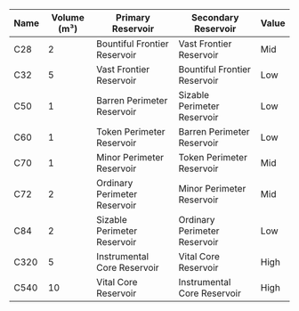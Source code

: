 | Name | Volume (m³) | Primary Reservoir            | Secondary Reservoir          | Value |
| ---- | ----------- | ---------------------------- | ---------------------------- | ----- |
| C28  | 2           | Bountiful Frontier Reservoir | Vast Frontier Reservoir      | Mid   |
| C32  | 5           | Vast Frontier Reservoir      | Bountiful Frontier Reservoir | Low   |
| C50  | 1           | Barren Perimeter Reservoir   | Sizable Perimeter Reservoir  | Low   |
| C60  | 1           | Token Perimeter Reservoir    | Barren Perimeter Reservoir   | Low   |
| C70  | 1           | Minor Perimeter Reservoir    | Token Perimeter Reservoir    | Mid   |
| C72  | 2           | Ordinary Perimeter Reservoir | Minor Perimeter Reservoir    | Mid   |
| C84  | 2           | Sizable Perimeter Reservoir  | Ordinary Perimeter Reservoir | Low   |
| C320 | 5           | Instrumental Core Reservoir  | Vital Core Reservoir         | High  |
| C540 | 10          | Vital Core Reservoir         | Instrumental Core Reservoir  | High  |
